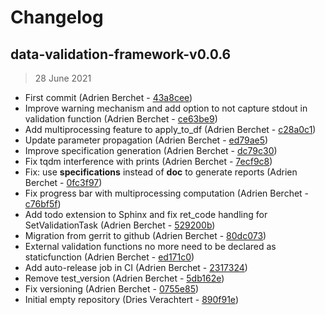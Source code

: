 # Changelog

## data-validation-framework-v0.0.6

> 28 June 2021

- First commit (Adrien Berchet - [43a8cee](https://bbpgitlab.epfl.ch/neuromath/data-validation-framework/commit/43a8ceeb540f76e282c04f449bd4b149e2ab4027))
- Improve warning mechanism and add option to not capture stdout in validation function (Adrien Berchet - [ce63be9](https://bbpgitlab.epfl.ch/neuromath/data-validation-framework/commit/ce63be90a5aa4dfc1f628461fbfcada721bb786b))
- Add multiprocessing feature to apply_to_df (Adrien Berchet - [c28a0c1](https://bbpgitlab.epfl.ch/neuromath/data-validation-framework/commit/c28a0c1500c22b5c32d3b150986cf283169f1281))
- Update parameter propagation (Adrien Berchet - [ed79ae5](https://bbpgitlab.epfl.ch/neuromath/data-validation-framework/commit/ed79ae5807fa97a366e994a3191bd339272a2270))
- Improve specification generation (Adrien Berchet - [dc79c30](https://bbpgitlab.epfl.ch/neuromath/data-validation-framework/commit/dc79c30baf0fbf8661b162158d71e5947b8e0551))
- Fix tqdm interference with prints (Adrien Berchet - [7ecf9c8](https://bbpgitlab.epfl.ch/neuromath/data-validation-framework/commit/7ecf9c88d18cd24f925cb54c2d0b2aa70a557d14))
- Fix: use __specifications__ instead of __doc__ to generate reports (Adrien Berchet - [0fc3f97](https://bbpgitlab.epfl.ch/neuromath/data-validation-framework/commit/0fc3f97238faa8d0b6f8ff2f5797ef4809a4ddf5))
- Fix progress bar with multiprocessing computation (Adrien Berchet - [c76bf5f](https://bbpgitlab.epfl.ch/neuromath/data-validation-framework/commit/c76bf5f9d9f7103d608b8e8b15e1f02ceb4988e3))
- Add todo extension to Sphinx and fix ret_code handling for SetValidationTask (Adrien Berchet - [529200b](https://bbpgitlab.epfl.ch/neuromath/data-validation-framework/commit/529200bc6f7091945908dbe706c82f7279037021))
- Migration from gerrit to github (Adrien Berchet - [80dc073](https://bbpgitlab.epfl.ch/neuromath/data-validation-framework/commit/80dc0737c4535c335da60d27209e5eff616eccb2))
- External validation functions no more need to be declared as staticfunction (Adrien Berchet - [ed171c0](https://bbpgitlab.epfl.ch/neuromath/data-validation-framework/commit/ed171c064c341f9744f52b4d9ff04e917636d048))
- Add auto-release job in CI (Adrien Berchet - [2317324](https://bbpgitlab.epfl.ch/neuromath/data-validation-framework/commit/2317324341fedf020d01faedca349bc48819f9ff))
- Remove test_version (Adrien Berchet - [5db162e](https://bbpgitlab.epfl.ch/neuromath/data-validation-framework/commit/5db162e1a1ee1a187f4f234761c8c19f6f33108e))
- Fix versioning (Adrien Berchet - [0755e85](https://bbpgitlab.epfl.ch/neuromath/data-validation-framework/commit/0755e85bd5e3d31779a7a55a7fd28c1cf752f184))
- Initial empty repository (Dries Verachtert - [890f91e](https://bbpgitlab.epfl.ch/neuromath/data-validation-framework/commit/890f91ee5af155e6fea2f79e118f153291fa7975))
